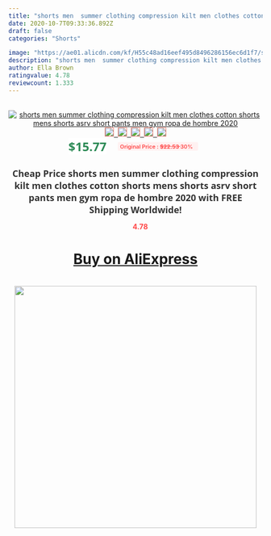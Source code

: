 ```yaml
---
title: "shorts men  summer clothing compression kilt men clothes cotton shorts mens shorts asrv  short pants men gym ropa de hombre 2020"
date: 2020-10-7T09:33:36.892Z
draft: false
categories: "Shorts"

image: "https://ae01.alicdn.com/kf/H55c48ad16eef495d8496286156ec6d1f7/shorts-men-summer-clothing-compression-kilt-men-clothes-cotton-shorts-mens-shorts-asrv-short-pants-men.jpg"
description: "shorts men  summer clothing compression kilt men clothes cotton shorts mens shorts asrv  short pants men gym ropa de hombre 2020"
author: Ella Brown
ratingvalue: 4.78
reviewcount: 1.333
---
```

<br>
<div style="text-align: center;">
<a href="https://s.click.aliexpress.com/e/_AMHJO9" target="_blank" rel="nofollow noopener noreferrer"><img alt="shorts men  summer clothing compression kilt men clothes cotton shorts mens shorts asrv  short pants men gym ropa de hombre 2020" class="magnifier-image" src="https://ae01.alicdn.com/kf/H55c48ad16eef495d8496286156ec6d1f7/shorts-men-summer-clothing-compression-kilt-men-clothes-cotton-shorts-mens-shorts-asrv-short-pants-men.jpg_640x640.jpg">
<br>
<img style="border:1px solid salmon" src="https://ae01.alicdn.com/kf/H55c48ad16eef495d8496286156ec6d1f7/shorts-men-summer-clothing-compression-kilt-men-clothes-cotton-shorts-mens-shorts-asrv-short-pants-men.jpg_120x120.jpg">&nbsp;&nbsp;<img style="border:1px solid salmon" src="https://ae01.alicdn.com/kf/Hfdd78fed832a4d98ba73a0921e8634c1F/shorts-men-summer-clothing-compression-kilt-men-clothes-cotton-shorts-mens-shorts-asrv-short-pants-men.jpg_120x120.jpg">&nbsp;&nbsp;<img style="border:1px solid salmon" src="https://ae01.alicdn.com/kf/Hd4e0f00af592464a89d6abc1f8b0dc79K/shorts-men-summer-clothing-compression-kilt-men-clothes-cotton-shorts-mens-shorts-asrv-short-pants-men.jpg_120x120.jpg">&nbsp;&nbsp;<img style="border:1px solid salmon" src="https://ae01.alicdn.com/kf/Hf0e669d3400d4b7abcffd570e0e4ad9fH/shorts-men-summer-clothing-compression-kilt-men-clothes-cotton-shorts-mens-shorts-asrv-short-pants-men.jpg_120x120.jpg">&nbsp;&nbsp;<img style="border:1px solid salmon" src="https://ae01.alicdn.com/kf/H7f2d32d97e61436d90cfd54a940228553/shorts-men-summer-clothing-compression-kilt-men-clothes-cotton-shorts-mens-shorts-asrv-short-pants-men.jpg_120x120.jpg"></a></div><br0>
<div style="text-align: center;"><span style="background-color: white; border: 0px; box-sizing: border-box; color: seagreen; display: inline-block; font-family: &quot;open sans&quot; , &quot;arial&quot; , &quot;helvetica&quot; , sans-serif , &quot;heiti&quot;; font-size: 24px; font-stretch: inherit; font-weight: 700; line-height: inherit; margin: 0px 10px 0px 0px; padding: 0px; vertical-align: middle;">$15.77 </span>
<span style="background: rgb(255 , 241 , 241); border-radius: 3px; border: 0px; box-sizing: border-box; color: #ff4747; display: inline-block; font-family: inherit; font-size: 12px; font-stretch: inherit; font-style: inherit; font-variant: inherit; font-weight: 600; line-height: inherit; margin: 0px; padding: 2px 5px; transform: scale(0.9); vertical-align: middle;">Original Price : <b style="text-decoration: line-through;">$22.53 </b> 30%&nbsp;&nbsp;</span></div>
<h1 style="color: #333333; display: inline-block; font-family: &quot;open sans&quot; , &quot;arial&quot; , &quot;helvetica&quot; , sans-serif , &quot;heiti&quot;; font-size: 18px; font-stretch: inherit; font-weight: 700; text-align: center;">Cheap Price shorts men  summer clothing compression kilt men clothes cotton shorts mens shorts asrv  short pants men gym ropa de hombre 2020 with FREE Shipping Worldwide!</h1>
<div style="color: #ff4747; text-align: center;">
<img src="https://4.bp.blogspot.com/-M0ZcTcb-5uY/XleCXlxnR4I/AAAAAAAAAEc/OrjgMkXV1oMQFaCRZj5HQwOCBcu3w1FegCPcBGAYYCw/s1600/star.png" style="height: 15px;">&nbsp;<b>4.78</b></div>
<div class="button_cont" align="center"><a class="buynow_a" href="https://s.click.aliexpress.com/e/_AMHJO9" target="_blank" rel="nofollow noopener noreferrer"><H1>Buy on AliExpress</H1></a></div><br>
<div class="separator" style="clear: both; text-align: center;">
<img src="https://lh3.googleusercontent.com/-pTy5HemUv9M/XlePHvY0dAI/AAAAAAAAAE4/0nX5iRUoIWY8eMW9Dpxeirr157OZliDIgCLcBGAsYHQ/s1600/badge.gif" width="480">
</div>
